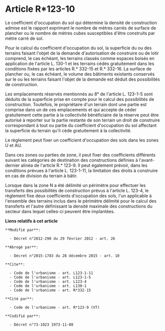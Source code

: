 # Article R*123-10

Le coefficient d'occupation du sol qui détermine la densité de construction admise est le rapport exprimant le nombre de
mètres carrés de surface de plancher ou le nombre de mètres cubes susceptibles d'être construits par mètre carré de sol. 

Pour le calcul du coefficient d'occupation du sol, la superficie du ou des terrains faisant l'objet de la demande
d'autorisation de construire ou de lotir comprend, le cas échéant, les terrains classés comme espaces boisés en application
de l'article L. 130-1 et les terrains cédés gratuitement dans les conditions fixées par les articles R.* 332-15 et R.*
332-16. La surface de plancher ou, le cas échéant, le volume des bâtiments existants conservés sur le ou les terrains faisant
l'objet de la demande est déduit des possibilités de construction. 

Les emplacements réservés mentionnés au 8° de l'article L. 123-1-5 sont déduits de la superficie prise en compte pour le
calcul des possibilités de construction. Toutefois, le propriétaire d'un terrain dont une partie est comprise dans un de ces
emplacements et qui accepte de céder gratuitement cette partie à la collectivité bénéficiaire de la réserve peut être
autorisé à reporter sur la partie restante de son terrain un droit de construire correspondant à tout ou partie du
coefficient d'occupation du sol affectant la superficie du terrain qu'il cède gratuitement à la collectivité. 

Le règlement peut fixer un coefficient d'occupation des sols dans les zones U et AU. 

Dans ces zones ou parties de zone, il peut fixer des coefficients différents suivant les catégories de destination des
constructions définies à l'avant-dernier alinéa de l'article R.* 123-9. Il peut également prévoir, dans les conditions
prévues à l'article L. 123-1-11, la limitation des droits à construire en cas de division du terrain à bâtir. 

Lorsque dans la zone N a été délimité un périmètre pour effectuer les transferts des possibilités de construction prévus à
l'article L. 123-4, le règlement fixe deux coefficients d'occupation des sols, l'un applicable à l'ensemble des terrains
inclus dans le périmètre délimité pour le calcul des transferts et l'autre définissant la densité maximale des constructions
du secteur dans lequel celles-ci peuvent être implantées.

**Liens relatifs à cet article**

	**Modifié par**:

	  - Décret n°2012-290 du 29 février 2012 - art. 26

	**Abrogé par**:

	  - Décret n°2015-1783 du 28 décembre 2015 - art. 10

	**Cite**:

	  - Code de l'urbanisme - art. L123-1-11
	  - Code de l'urbanisme - art. L123-1-5
	  - Code de l'urbanisme - art. L123-4
	  - Code de l'urbanisme - art. L130-1
	  - Code de l'urbanisme - art. R*332-15

	**Cité par**:

	  - Code de l'urbanisme - art. R*123-9 (VT)

	**Codifié par**:

	  - Décret n°73-1023 1973-11-08
